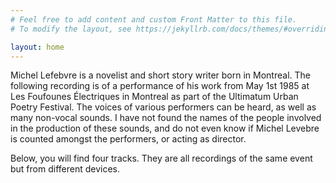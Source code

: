 ```yaml
---
# Feel free to add content and custom Front Matter to this file.
# To modify the layout, see https://jekyllrb.com/docs/themes/#overriding-theme-defaults

layout: home
---
```

Michel Lefebvre is a novelist and short story writer born in Montreal. The following recording is of a performance of his work from May 1st 1985 at Les Foufounes Électriques in Montreal as part of the Ultimatum Urban Poetry Festival. The voices of various performers can be heard, as well as many non-vocal sounds. I have not found the names of the people involved in the production of these sounds, and do not even know if Michel Levebre is counted amongst the performers, or acting as director. 

Below, you will find four tracks. They are all recordings of the same event but from different devices.
